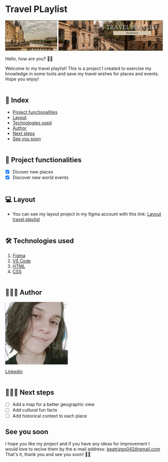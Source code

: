 # Travel PLaylist
![travel playlist](./travelplaylist/css/assets/header.png)

Hello, how are you? 👋🏼

Welcome to my travel playlist! This is a project I created to exercise my knowledge in some tools and save my travel wishes for places and events.
Hope you enjoy!
<br></br>
## 📑 Index
- <a href="#-project-functionalities">Project functionalities</a>
- <a href="#-layout">Layout</a>
- <a href="#-technologies-used">Technologies used</a>
- <a href="#-people-authors">Author</a>
- <a href="#-next-steps">Next steps</a>
- <a href="#-see-you">See you soon</a>
<br></br>
## 📱 Project functionalities

- [x] Dicover new places
- [x] Discover new world events
<br></br>

## 💻 Layout

- You can see my layout project in my figma account with this link: [Layout travel playlist](https://www.figma.com/file/KLWJnN6vpMvZR7vvXTxfH9/Travel-playlist?node-id=0%3A1&t=03byssRmY85UZzbF-0)
<br></br>

## 🛠 Technologies used
1. [Figma](https://www.figma.com/?fuid=)
2. [VS Code](https://code.visualstudio.com/)
3. [HTML](https://developer.mozilla.org/en-US/docs/Web/HTML)
4. [CSS](https://developer.mozilla.org/en-US/docs/Web/CSS)
<br></br>

## 👩🏻‍💻 Author

<img align="center" style="width:200px;" src="./travelplaylist/css/assets/profile-pic.png" alt="Imagem da desenvolvedora">

[Linkedin](https://www.linkedin.com/in/beatrizgo042/)
<br></br>

## 🚶🏻‍♀️ Next steps

- [ ] Add a map for a better geographic view
- [ ] Add cultural fun facts
- [ ] Add historical context to each place

## See you soon

 I hope you like my project and if you have any ideas for improvement I would love to recive them by the e-mail address: beatrizgo042@gmail.com
 That's it, thank you and see you soon! 👋🏻

